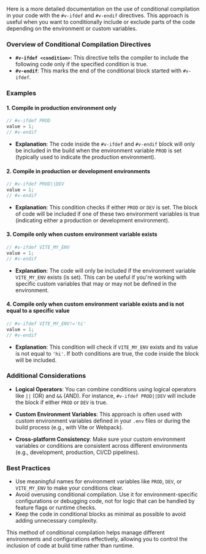 Here is a more detailed documentation on the use of conditional compilation in your code with the `#v-ifdef` and `#v-endif` directives. This approach is useful when you want to conditionally include or exclude parts of the code depending on the environment or custom variables.

### Overview of Conditional Compilation Directives

- **`#v-ifdef <condition>`**: This directive tells the compiler to include the following code only if the specified condition is true.
- **`#v-endif`**: This marks the end of the conditional block started with `#v-ifdef`.

### Examples

#### 1. Compile in production environment only
```js
// #v-ifdef PROD
value = 1;
// #v-endif
```
- **Explanation**: The code inside the `#v-ifdef` and `#v-endif` block will only be included in the build when the environment variable `PROD` is set (typically used to indicate the production environment).

#### 2. Compile in production or development environments
```js
// #v-ifdef PROD||DEV
value = 1;
// #v-endif
```
- **Explanation**: This condition checks if either `PROD` or `DEV` is set. The block of code will be included if one of these two environment variables is true (indicating either a production or development environment).

#### 3. Compile only when custom environment variable exists
```js
// #v-ifdef VITE_MY_ENV
value = 1;
// #v-endif
```
- **Explanation**: The code will only be included if the environment variable `VITE_MY_ENV` exists (is set). This can be useful if you're working with specific custom variables that may or may not be defined in the environment.

#### 4. Compile only when custom environment variable exists and is not equal to a specific value
```js
// #v-ifdef VITE_MY_ENV!='hi'
value = 1;
// #v-endif
```
- **Explanation**: This condition will check if `VITE_MY_ENV` exists and its value is not equal to `'hi'`. If both conditions are true, the code inside the block will be included.

### Additional Considerations

- **Logical Operators**: You can combine conditions using logical operators like `||` (OR) and `&&` (AND). For instance, `#v-ifdef PROD||DEV` will include the block if either `PROD` or `DEV` is true.
  
- **Custom Environment Variables**: This approach is often used with custom environment variables defined in your `.env` files or during the build process (e.g., with Vite or Webpack).

- **Cross-platform Consistency**: Make sure your custom environment variables or conditions are consistent across different environments (e.g., development, production, CI/CD pipelines).

### Best Practices

- Use meaningful names for environment variables like `PROD`, `DEV`, or `VITE_MY_ENV` to make your conditions clear.
- Avoid overusing conditional compilation. Use it for environment-specific configurations or debugging code, not for logic that can be handled by feature flags or runtime checks.
- Keep the code in conditional blocks as minimal as possible to avoid adding unnecessary complexity.

This method of conditional compilation helps manage different environments and configurations effectively, allowing you to control the inclusion of code at build time rather than runtime.